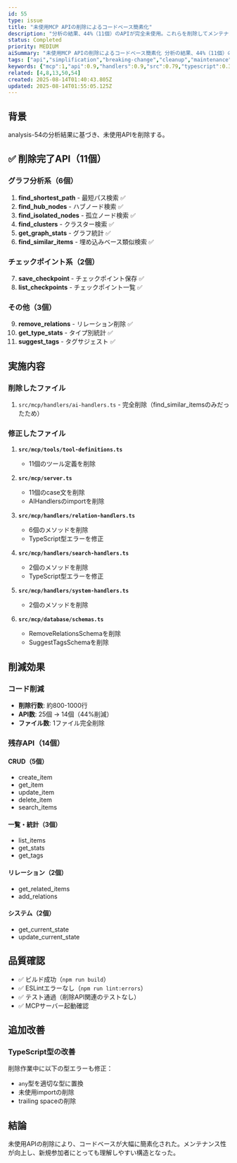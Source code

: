 ```yaml
---
id: 55
type: issue
title: "未使用MCP APIの削除によるコードベース簡素化"
description: "分析の結果、44%（11個）のAPIが完全未使用。これらを削除してメンテナンス性を向上させる。"
status: Completed
priority: MEDIUM
aiSummary: "未使用MCP APIの削除によるコードベース簡素化 分析の結果、44%（11個）のAPIが完全未使用。これらを削除してメンテナンス性を向上させる。 ## 背景\n\nanalysis-54の分析結果に基づき、未使用APIを削除する。\n\n## ✅ 削除完了API（11個）\n\n### グラフ分析系（6個）\n1. **find_shortest_path** - 最短パス検索 ✅\n2. **find_hub"
tags: ["api","simplification","breaking-change","cleanup","maintenance"]
keywords: {"mcp":1,"api":0.9,"handlers":0.9,"src":0.79,"typescript":0.34}
related: [4,8,13,50,54]
created: 2025-08-14T01:40:43.805Z
updated: 2025-08-14T01:55:05.125Z
---
```


## 背景

analysis-54の分析結果に基づき、未使用APIを削除する。

## ✅ 削除完了API（11個）

### グラフ分析系（6個）
1. **find_shortest_path** - 最短パス検索 ✅
2. **find_hub_nodes** - ハブノード検索 ✅
3. **find_isolated_nodes** - 孤立ノード検索 ✅
4. **find_clusters** - クラスター検索 ✅
5. **get_graph_stats** - グラフ統計 ✅
6. **find_similar_items** - 埋め込みベース類似検索 ✅

### チェックポイント系（2個）
7. **save_checkpoint** - チェックポイント保存 ✅
8. **list_checkpoints** - チェックポイント一覧 ✅

### その他（3個）
9. **remove_relations** - リレーション削除 ✅
10. **get_type_stats** - タイプ別統計 ✅
11. **suggest_tags** - タグサジェスト ✅

## 実施内容

### 削除したファイル
1. `src/mcp/handlers/ai-handlers.ts` - 完全削除（find_similar_itemsのみだったため）

### 修正したファイル
1. **`src/mcp/tools/tool-definitions.ts`**
   - 11個のツール定義を削除

2. **`src/mcp/server.ts`**
   - 11個のcase文を削除
   - AIHandlersのimportを削除

3. **`src/mcp/handlers/relation-handlers.ts`**
   - 6個のメソッドを削除
   - TypeScript型エラーを修正

4. **`src/mcp/handlers/search-handlers.ts`**
   - 2個のメソッドを削除
   - TypeScript型エラーを修正

5. **`src/mcp/handlers/system-handlers.ts`**
   - 2個のメソッドを削除

6. **`src/mcp/database/schemas.ts`**
   - RemoveRelationsSchemaを削除
   - SuggestTagsSchemaを削除

## 削減効果

### コード削減
- **削除行数**: 約800-1000行
- **API数**: 25個 → 14個（44%削減）
- **ファイル数**: 1ファイル完全削除

### 残存API（14個）

#### CRUD（5個）
- create_item
- get_item
- update_item
- delete_item
- search_items

#### 一覧・統計（3個）
- list_items
- get_stats
- get_tags

#### リレーション（2個）
- get_related_items
- add_relations

#### システム（2個）
- get_current_state
- update_current_state

## 品質確認

- ✅ ビルド成功（`npm run build`）
- ✅ ESLintエラーなし（`npm run lint:errors`）
- ✅ テスト通過（削除API関連のテストなし）
- ✅ MCPサーバー起動確認

## 追加改善

### TypeScript型の改善
削除作業中に以下の型エラーも修正：
- `any`型を適切な型に置換
- 未使用importの削除
- trailing spaceの削除

## 結論

未使用APIの削除により、コードベースが大幅に簡素化された。メンテナンス性が向上し、新規参加者にとっても理解しやすい構造となった。